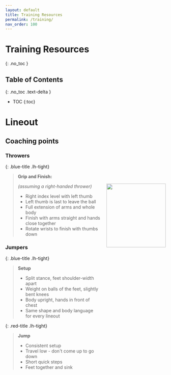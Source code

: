 ```yaml
---
layout: default
title: Training Resources
permalink: /training/
nav_order: 100
---
```


# Training Resources
{: .no_toc }

## Table of Contents
{: .no_toc .text-delta }

- TOC
{:toc}

# Lineout

## Coaching points

### Throwers

{: .blue-title .lh-tight}
> **Grip and Finish:**
>
> <div style="float: right; height:90%; width: 40%; margin-left: 20px;"><img src="{{ '/assets/images/lineout/throw_grip.png' | relative_url }}" style="width: 100%; max-height: 200px;"/></div>
> 
> _(assuming a right-handed thrower)_
> 
> - Right index level with left thumb
> - Left thumb is last to leave the ball
> - Full extension of arms and whole body
> - Finish with arms straight and hands close together
> - Rotate wrists to finish with thumbs down

### Jumpers

<div class="video-callout-container">
<div class="callouts-column" markdown="1">

{: .blue-title .lh-tight}
> **Setup**
> 
> - Split stance, feet shoulder-width apart
> - Weight on balls of the feet, slightly bent knees
> - Body upright, hands in front of chest
> - Same shape and body language for every lineout

{: .red-title .lh-tight}
> **Jump**
> 
> - Consistent setup
> - Travel low - don't come up to go down
> - Short quick steps
> - Feet together and sink 

</div>
<div class="video-column">
    <video autoplay muted loop>
        <source src="{{ '/assets/images/lineout/step_jump.mp4' | relative_url }}" type="video/mp4">
    </video>
</div>
</div>

### Lifters

{: .blue-title .lh-tight}
> **Setup**
>
> > <div style="float: right; height:90%; margin-left: 20px; margin-top:-20px"><img src="{{ '/assets/images/lineout/lift_setup.png' | relative_url }}" style="width: 100%; max-height:125px;"/></div>
> 
> - Squat low, chest up, back straight
> - Slight forward lean - ready to move
> - Hands in front of chest
> - Square-on or side-on to jumper


{: .red-title .lh-tight}
> **Lift**
>
> <div style="float: right; height:90%; margin-left: 20px; margin-top:-20px"><img src="{{ '/assets/images/lineout/lift.png' | relative_url }}" style="width: 100%; max-height:150px;"/></div>
> 
> - Inside foot as close to jumper as possible
> - Hips and shoulders square to jumper
> - Drive up from hips, stepping into square position
> - Arms drive up to lockout (biceps against ears)
> - Hold lockout until called "Down!"


## Drills

<details>
<summary>Colour drill</summary>
<img src="{{ '/assets/images/lineout/drills/colour_drill.png' | relative_url }}" style="width:100%; height: auto;"/>
</details>
<details>
<summary>Throw/Jump timing</summary>
<img src="{{ '/assets/images/lineout/drills/throw_jump.png' | relative_url }}" style="width:100%; height: auto;"/>
</details>
<details>
<summary>Turn & Set speed</summary>
<img src="{{ '/assets/images/lineout/drills/turn_set.png' | relative_url }}" style="width:100%; height: auto;"/>
</details>
<details>
<summary>Lineout racing</summary>
<img src="{{ '/assets/images/lineout/drills/lineout_racing.png' | relative_url }}" style="width:100%; height: auto;"/>
</details>
<details>
<summary>Slips vs Turns</summary>
<img src="{{ '/assets/images/lineout/drills/slips_turns.png' | relative_url }}" style="width:100%; height: auto;"/>
</details>


## Videos

There are lots of videos available where professionals clearly demonstrate the key points above. Here is a selection of links to some good examples:

- [**Front-on jumping** ("Split the line") - _The Lineout Lab_](https://youtu.be/JakeH0-ebSA?si=s2DMARiXcdv6NSfW&t=162)
- [**Side-on jumping** - _The Lineout Lab_](https://www.youtube.com/watch?v=-l9vrZNABU8&t=78s)
- [**Lineout Masterclass** - _Victor Matfield_](https://www.youtube.com/watch?v=UE_o154J3YE)
- [**Lineout footwork** (colour drill @ Worcester Warriors)](https://www.youtube.com/watch?v=CIgr4f3qgVs)